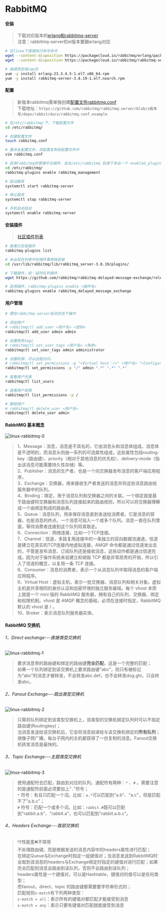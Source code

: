 # RabbitMQ

#### 安装

> 下载对应版本的[erlang和rabbitmq-server](https://packagecloud.io/rabbitmq)  
> 注意：rabbitmq-server的el版本要跟erlang对应  

```bash
# 在linux下直接执行命令命令
wget --content-disposition https://packagecloud.io/rabbitmq/erlang/packages/el/7/erlang-23.3.4.5-1.el7.x86_64.rpm/download.rpm
wget --content-disposition https://packagecloud.io/rabbitmq/rabbitmq-server/packages/el/7/rabbitmq-server-3.8.19-1.el7.noarch.rpm/download.rpm
```

```bash
# 按顺序安装rpm包
yum -y install erlang-23.3.4.5-1.el7.x86_64.rpm
yum -y install rabbitmq-server-3.8.19-1.el7.noarch.rpm
```

#### 配置

> 新版本rabbitmq需单独创建[配置文件rabbitmq.conf](https://github.com/rabbitmq/rabbitmq-server/blob/v3.8.19/deps/rabbit/docs/rabbitmq.conf.example)  
> 下载地址：```https://github.com/rabbitmq/rabbitmq-server/blob/v版本号/deps/rabbit/docs/rabbitmq.conf.example```  

```bash
# 在/etc/rabbitmq/下，下载配置文件
cd /etc/rabbitmq/

# 创建配置文件
touch rabbitmq.conf

# 重命名配置文件，将配置复制到配置文件中
vim rabbitmq.conf

# 启用rabbitmq的管理平台插件，会在/etc/rabbitmq 目录下多出一个 enabled_plugins
cd /etc/rabbitmq/
rabbitmq-plugins enable rabbitmq_management

# 启动服务
systemctl start rabbitmq-server

# 停止服务
systemctl stop rabbitmq-server

# 开机自动启动
systemctl enable rabbitmq-server
```

#### 安装插件

> [社区插件列表](https://www.rabbitmq.com/community-plugins.html)  

```bash
# 查看已安装插件
rabbitmq-plugins list

# 未出现在列表中的插件需单独安装
cd /usr/lib/rabbitmq/lib/rabbitmq_server-3.8.19/plugins/

# 下载插件，如：延时队列插件
wget https://github.com/rabbitmq/rabbitmq-delayed-message-exchange/releases/download/3.8.17/rabbitmq_delayed_message_exchange-3.8.17.8f537ac.ez

# 启用插件，rabbitmq-plugins enable <插件名>
rabbitmq-plugins enable rabbitmq_delayed_message_exchange
```

#### 用户管理

```bash
# 需在rabbitmq-server启动状态下操作

# 添加用户
# rabbitmqctl add_user <用户名> <密码>
rabbitmqctl add_user admin admin

# 设置角色tags
# rabbitmqctl set_user_tags <用户名> <角色>
rabbitmqctl set_user_tags admin administrator

# 设置权限，可以远程访问，
# rabbitmqctl set_permissions -p "<Virtual host：/>" <用户名> "<Configure：.*>" "<Write：.*>" "<Read：.*>"
rabbitmqctl set_permissions -p "/" admin ".*" ".*" ".*"

# 查看用户列表
rabbitmqctl list_users

# 查看用户权限
rabbitmqctl list_permissions -p /

# 删除用户
# rabbitmqctl delete_user <用户名>
rabbitmqctl delete_user admin
```

#### RabbitMQ 基本概念

![linux-rabbitmq-0](../assets/linux-rabbitmq-0.jpg)

> 1、Message：消息，消息是不具名的，它由消息头和消息体组成。消息体是不透明的，而消息头则由一系列的可选属性组成，这些属性包括routing-key（路由键）、priority（相对于其他消息的优先权）、delivery-mode（指出该消息可能需要持久性存储）等。  
> 2、Publisher：消息的生产者，也是一个向交换器发布消息的客户端应用程序。  
> 3、Exchange：交换器，用来接收生产者发送的消息并将这些消息路由给服务器中的队列。  
> 4、Binding：绑定，用于消息队列和交换器之间的关联。一个绑定就是基于路由键将交换器和消息队列连接起来的路由规则，所以可以将交换器理解成一个由绑定构成的路由表。  
> 5、Queue：消息队列，用来保存消息直到发送给消费者。它是消息的容器，也是消息的终点。一个消息可投入一个或多个队列。消息一直在队列里面，等待消费者连接到这个队列将其取走。  
> 6、Connection：网络连接，比如一个TCP连接。  
> 7、Channel：信道，多路复用连接中的一条独立的双向数据流通道。信道是建立在真实的TCP连接内地虚拟连接，AMQP 命令都是通过信道发出去的，不管是发布消息、订阅队列还是接收消息，这些动作都是通过信道完成。因为对于操作系统来说建立和销毁 TCP 都是非常昂贵的开销，所以引入了信道的概念，以复用一条 TCP 连接。  
> 8、Consumer：消息的消费者，表示一个从消息队列中取得消息的客户端应用程序。  
> 9、Virtual Host：虚拟主机，表示一批交换器、消息队列和相关对象。虚拟主机是共享相同的身份认证和加密环境的独立服务器域。每个 vhost 本质上就是一个 mini 版的 RabbitMQ 服务器，拥有自己的队列、交换器、绑定和权限机制。vhost 是 AMQP 概念的基础，必须在连接时指定，RabbitMQ 默认的 vhost 是 / 。  
> 10、Broker：表示消息队列服务器实体。  

#### RabbitMQ 交换机

###### 1、Direct exchange---直接类型交换机

![linux-rabbitmq-1](../assets/linux-rabbitmq-1.jpg)

> 要求消息带的路由键和绑定的路由键**完全匹配**，这是一个完整的匹配；  
> 如果一个队列绑定到该交换机上要求路由键“abc”，则只有被标记为“abc”的消息才被转发，不会转发abc.def，也不会转发dog.ghi，只会转发abc。  

###### 2、Fanout Exchange---扇出类型交换机

![linux-rabbitmq-2](../assets/linux-rabbitmq-2.jpg)

> 只需将队列绑定到该类型交换机上，该类型的交换机绑定队列时可以不指定路由键(Routingkey)；  
> 当消息发送给该交换机后，它会将消息投递给与该交换机绑定的**所有队列**；  
> 很像子网广播，每台子网内的主机都获得了一份复制的消息。Fanout交换机转发消息是最快的。  

###### 3、Topic Exchange---主题类型交换机

![linux-rabbitmq-3](../assets/linux-rabbitmq-3.jpg)

> 使用通配符去匹配，路由到对应的队列。通配符有两种：```*``` 、```#``` 。需要注意的是通配符前面必须要加上"```.```"符号；  
> ```*``` 符号：有且只匹配一个词。比如：```a.*```可以匹配到"a.b"、"a.c"，但是匹配不了"a.b.c"；  
> ```#``` 符号：匹配一个或多个词。比如：```rabbit.#```既可以匹配到"rabbit.a.b"、"rabbit.a"，也可以匹配到"rabbit.a.b.c"。  

###### 4、Headers Exchange---首部交换机

> &#x1F44E;性能差&#x274C;不常用  
> 不处理路由键。而是根据发送的消息内容中的headers属性进行匹配；  
> 在绑定Queue与Exchange时指定一组键值对；当消息发送到RabbitMQ时会取到该消息的headers与Exchange绑定时指定的键值对进行匹配；如果完全匹配则消息会路由到该队列，否则不会路由到该队列；  
> headers属性是一个键值对，可以是Hashtable，键值对的值可以是任何类型；  
> 而fanout，direct，topic 的路由键都需要要字符串形式的；  
> 匹配规则```x-match```有下列两种类型：  
>  ```x-match = all```：表示所有的键值对都匹配才能接受到消息  
>  ```x-match = any```：表示只要有键值对匹配就能接受到消息  
